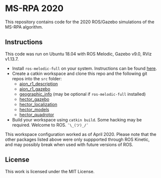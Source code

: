 # MS-RPA 2020

This repository contains code for the 2020 ROS/Gazebo simulations of the MS-RPA algorithm.

## Instructions

This code was run on Ubuntu 18.04 with ROS Melodic, Gazebo v9.0, RViz v1.13.7. 

* Install `ros-melodic-full` on your system. Instructions can be found [here](http://wiki.ros.org/melodic/Installation/Ubuntu).
* Create a catkin workspace and clone this repo and the following git repos into the `src` folder:
    * [aion\_r1\_description](https://github.com/aionrobotics/aion_r1_description)
    * [aion\_r1\_gazebo](https://github.com/aionrobotics/aion_r1_gazebo)
    * [geographic\_info](https://github.com/ros-geographic-info/geographic_info) (may be optional if `ros-melodic-full` installed)
    * [hector\_gazebo](https://github.com/tu-darmstadt-ros-pkg/hector_gazebo)
    * [hector\_localization](https://github.com/tu-darmstadt-ros-pkg/hector_localization)
    * [hector\_models](https://github.com/tu-darmstadt-ros-pkg/hector_models)
    * [hector\_quadrotor](https://github.com/tu-darmstadt-ros-pkg/hector_quadrotor)
* Build your workspace using `catkin build`. Some hacking may be required. Welcome to ROS. `¯\_(ツ)_/¯`

This workspace configuration worked as of April 2020. Please note that the other packages listed above were only suppported through ROS Kinetic, and may possibly break when used with future versions of ROS. 


## License

This work is licensed under the MIT License.

